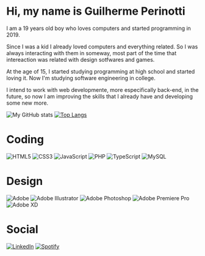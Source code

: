 # Hi, my name is Guilherme Perinotti
I am a 19 years old boy who loves computers and started programming in 2019.

Since I was a kid I already loved computers and everything related. So I was always interacting with them in someway, most part of the time that intereaction was related with design sotfwares and games.

At the age of 15, I started studying programming at high school and started loving it. Now I'm studying software engineering in college.

I intend to work with web developmente, more especifically back-end, in the future, so now I am improving the skills that I already have and developing some new more.

![My GitHub stats](https://github-readme-stats.vercel.app/api?username=euperinotti&show_icons=true&theme=github_dark) 
[![Top Langs](https://github-readme-stats.vercel.app/api/top-langs/?username=euperinotti&layout=compact&card_width=300px&theme=github_dark)](https://github.com/euperinotti)

# Coding
![HTML5](https://img.shields.io/badge/html5-%23E34F26.svg?style=for-the-badge&logo=html5&logoColor=white)
![CSS3](https://img.shields.io/badge/css3-%231572B6.svg?style=for-the-badge&logo=css3&logoColor=white)
![JavaScript](https://img.shields.io/badge/JavaScript-F7DF1E?style=for-the-badge&logo=javascript&logoColor=black)
![PHP](https://img.shields.io/badge/php-%23777BB4.svg?style=for-the-badge&logo=php&logoColor=white)
![TypeScript](https://img.shields.io/badge/typescript-%23007ACC.svg?style=for-the-badge&logo=typescript&logoColor=white)
![MySQL](https://img.shields.io/badge/MySQL-00000F?style=for-the-badge&logo=mysql&logoColor=white)

# Design
![Adobe](https://img.shields.io/badge/adobe-%23FF0000.svg?style=for-the-badge&logo=adobe&logoColor=white)
![Adobe Illustrator](https://img.shields.io/badge/adobe%20illustrator-%23FF9A00.svg?style=for-the-badge&logo=adobe%20illustrator&logoColor=white)
![Adobe Photoshop](https://img.shields.io/badge/adobe%20photoshop-%2331A8FF.svg?style=for-the-badge&logo=adobe%20photoshop&logoColor=white)
![Adobe Premiere Pro](https://img.shields.io/badge/Adobe%20Premiere%20Pro-9999FF.svg?style=for-the-badge&logo=Adobe%20Premiere%20Pro&logoColor=white)
![Adobe XD](https://img.shields.io/badge/Adobe%20XD-470137?style=for-the-badge&logo=Adobe%20XD&logoColor=#FF61F6)

# Social
[![LinkedIn](https://img.shields.io/badge/LinkedIn-0077B5?style=for-the-badge&logo=linkedin&logoColor=white)](https://www.linkedin.com/in/guilherme-perinotti/)
[![Spotify](https://img.shields.io/badge/Spotify-1ED760?style=for-the-badge&logo=spotify&logoColor=white)](https://open.spotify.com/user/xgdxal6ba8llcllcgqa4qvmzs)